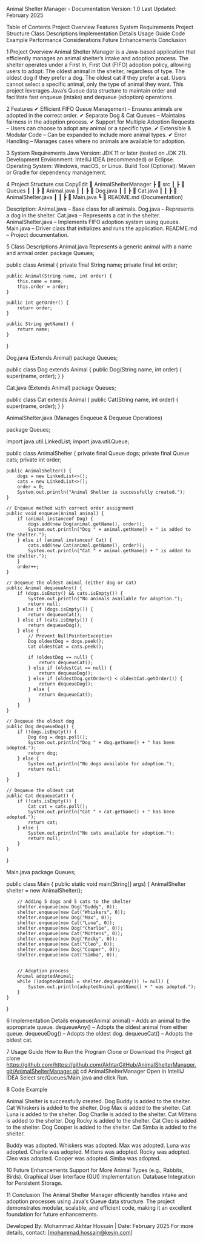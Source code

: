 Animal Shelter Manager - Documentation
Version: 1.0
Last Updated: February 2025

Table of Contents
Project Overview
Features
System Requirements
Project Structure
Class Descriptions
Implementation Details
Usage Guide
Code Example
Performance Considerations
Future Enhancements
Conclusion

1️ Project Overview
Animal Shelter Manager is a Java-based application that efficiently manages an animal shelter’s intake and adoption process. The shelter operates under a First In, First Out (FIFO) adoption policy, allowing users to adopt:
The oldest animal in the shelter, regardless of type.
The oldest dog if they prefer a dog.
The oldest cat if they prefer a cat.
Users cannot select a specific animal, only the type of animal they want.
This project leverages Java’s Queue data structure to maintain order and facilitate fast enqueue (intake) and dequeue (adoption) operations.

2️ Features
✔ Efficient FIFO Queue Management – Ensures animals are adopted in the correct order.
✔ Separate Dog & Cat Queues – Maintains fairness in the adoption process.
✔ Support for Multiple Adoption Requests – Users can choose to adopt any animal or a specific type.
✔ Extensible & Modular Code – Can be expanded to include more animal types.
✔ Error Handling – Manages cases where no animals are available for adoption.

3️ System Requirements
Java Version: JDK 11 or later (tested on JDK 21).
Development Environment: IntelliJ IDEA (recommended) or Eclipse.
Operating System: Windows, macOS, or Linux.
Build Tool (Optional): Maven or Gradle for dependency management.

4️ Project Structure
css
CopyEdit
📂 AnimalShelterManager
 ┣ 📂 src
 ┃ ┣ 📂 Queues
 ┃ ┃ ┣ 📜 Animal.java
 ┃ ┃ ┣ 📜 Dog.java
 ┃ ┃ ┣ 📜 Cat.java
 ┃ ┃ ┣ 📜 AnimalShelter.java
 ┃ ┃ ┣ 📜 Main.java
 ┗ 📜 README.md  (Documentation)

Description:
Animal.java – Base class for all animals.
Dog.java – Represents a dog in the shelter.
Cat.java – Represents a cat in the shelter.
AnimalShelter.java – Implements FIFO adoption system using queues.
Main.java – Driver class that initializes and runs the application.
README.md – Project documentation.

5 Class Descriptions
Animal.java
Represents a generic animal with a name and arrival order.
package Queues;

public class Animal {
    private final String name;
    private final int order;

    public Animal(String name, int order) {
        this.name = name;
        this.order = order;
    }

    public int getOrder() {
        return order;
    }

    public String getName() {
        return name;
    }
}


Dog.java (Extends Animal)
package Queues;

public class Dog extends Animal {
    public Dog(String name, int order) {
        super(name, order);
    }
}



Cat.java (Extends Animal)
package Queues;

public class Cat extends Animal {
    public Cat(String name, int order) {
        super(name, order);
    }
}



AnimalShelter.java (Manages Enqueue & Dequeue Operations)

package Queues;

import java.util.LinkedList;
import java.util.Queue;

public class AnimalShelter {
    private final Queue<Dog> dogs;
    private final Queue<Cat> cats;
    private int order;

    public AnimalShelter() {
        dogs = new LinkedList<>();
        cats = new LinkedList<>();
        order = 0;
        System.out.println("Animal Shelter is successfully created.");
    }

    // Enqueue method with correct order assignment
    public void enqueue(Animal animal) {
        if (animal instanceof Dog) {
            dogs.add(new Dog(animal.getName(), order));
            System.out.println("Dog " + animal.getName() + " is added to the shelter.");
        } else if (animal instanceof Cat) {
            cats.add(new Cat(animal.getName(), order));
            System.out.println("Cat " + animal.getName() + " is added to the shelter.");
        }
        order++;
    }

    // Dequeue the oldest animal (either dog or cat)
    public Animal dequeueAny() {
        if (dogs.isEmpty() && cats.isEmpty()) {
            System.out.println("No animals available for adoption.");
            return null;
        } else if (dogs.isEmpty()) {
            return dequeueCat();
        } else if (cats.isEmpty()) {
            return dequeueDog();
        } else {
            // Prevent NullPointerException
            Dog oldestDog = dogs.peek();
            Cat oldestCat = cats.peek();

            if (oldestDog == null) {
                return dequeueCat();
            } else if (oldestCat == null) {
                return dequeueDog();
            } else if (oldestDog.getOrder() < oldestCat.getOrder()) {
                return dequeueDog();
            } else {
                return dequeueCat();
            }
        }
    }

    // Dequeue the oldest dog
    public Dog dequeueDog() {
        if (!dogs.isEmpty()) {
            Dog dog = dogs.poll();
            System.out.println("Dog " + dog.getName() + " has been adopted.");
            return dog;
        } else {
            System.out.println("No dogs available for adoption.");
            return null;
        }
    }

    // Dequeue the oldest cat
    public Cat dequeueCat() {
        if (!cats.isEmpty()) {
            Cat cat = cats.poll();
            System.out.println("Cat " + cat.getName() + " has been adopted.");
            return cat;
        } else {
            System.out.println("No cats available for adoption.");
            return null;
        }
    }
}


Main.java 
package Queues;

public class Main {
    public static void main(String[] args) {
        AnimalShelter shelter = new AnimalShelter();

        // Adding 5 dogs and 5 cats to the shelter
        shelter.enqueue(new Dog("Buddy", 0));
        shelter.enqueue(new Cat("Whiskers", 0));
        shelter.enqueue(new Dog("Max", 0));
        shelter.enqueue(new Cat("Luna", 0));
        shelter.enqueue(new Dog("Charlie", 0));
        shelter.enqueue(new Cat("Mittens", 0));
        shelter.enqueue(new Dog("Rocky", 0));
        shelter.enqueue(new Cat("Cleo", 0));
        shelter.enqueue(new Dog("Cooper", 0));
        shelter.enqueue(new Cat("Simba", 0));


        // Adoption process
        Animal adoptedAnimal;
        while ((adoptedAnimal = shelter.dequeueAny()) != null) {
            System.out.println(adoptedAnimal.getName() + " was adopted.");
        }
    }
}



6️ Implementation Details
enqueue(Animal animal) – Adds an animal to the appropriate queue.
dequeueAny() – Adopts the oldest animal from either queue.
dequeueDog() – Adopts the oldest dog.
dequeueCat() – Adopts the oldest cat.

7️ Usage Guide
How to Run the Program
Clone or Download the Project
git clone https://github.com/https://github.com/AkhtarGitHub/AnimalShelterManager.git/AnimalShelterManager.git
cd AnimalShelterManager
Open in IntelliJ IDEA
Select src/Queues/Main.java and click Run.

8️ Code Example

Animal Shelter is successfully created.
Dog Buddy is added to the shelter.
Cat Whiskers is added to the shelter.
Dog Max is added to the shelter.
Cat Luna is added to the shelter.
Dog Charlie is added to the shelter.
Cat Mittens is added to the shelter.
Dog Rocky is added to the shelter.
Cat Cleo is added to the shelter.
Dog Cooper is added to the shelter.
Cat Simba is added to the shelter.

Buddy was adopted.
Whiskers was adopted.
Max was adopted.
Luna was adopted.
Charlie was adopted.
Mittens was adopted.
Rocky was adopted.
Cleo was adopted.
Cooper was adopted.
Simba was adopted.


10 Future Enhancements
Support for More Animal Types (e.g., Rabbits, Birds).
Graphical User Interface (GUI) Implementation.
Database Integration for Persistent Storage.

11️ Conclusion
The Animal Shelter Manager efficiently handles intake and adoption processes using Java's Queue data structure. The project demonstrates modular, scalable, and efficient code, making it an excellent foundation for future enhancements.

Developed By: Mohammad Akhtar Hossain | Date: February 2025
For more details, contact: [mohammad.hossain@keyin.com]
